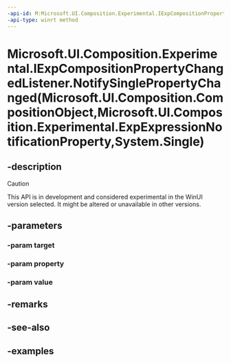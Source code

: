 ```yaml
---
-api-id: M:Microsoft.UI.Composition.Experimental.IExpCompositionPropertyChangedListener.NotifySinglePropertyChanged(Microsoft.UI.Composition.CompositionObject,Microsoft.UI.Composition.Experimental.ExpExpressionNotificationProperty,System.Single)
-api-type: winrt method
---
```


# Microsoft.UI.Composition.Experimental.IExpCompositionPropertyChangedListener.NotifySinglePropertyChanged(Microsoft.UI.Composition.CompositionObject,Microsoft.UI.Composition.Experimental.ExpExpressionNotificationProperty,System.Single)

<!--
public void NotifySinglePropertyChanged (Microsoft.UI.Composition.CompositionObject target, Microsoft.UI.Composition.Experimental.ExpExpressionNotificationProperty property, float value);
-->


## -description

> [!CAUTION]
> This API is in development and considered experimental in the WinUI version selected. It might be altered or unavailable in other versions.

## -parameters

### -param target

### -param property

### -param value

## -remarks

## -see-also

## -examples


